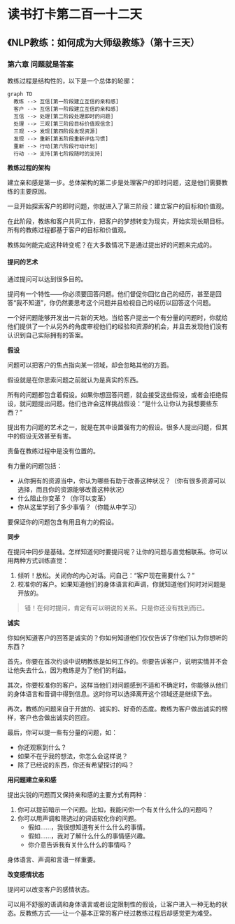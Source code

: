 读书打卡第二百一十二天
===

《NLP教练：如何成为大师级教练》（第十三天）
---

### 第六章 问题就是答案

教练过程是结构性的，以下是一个总体的轮廓：

```mermaid
graph TD
  教练 --> 互信[第一阶段建立互信的亲和感]
  客户 --> 互信[第一阶段建立互信的亲和感]
  互信 --> 处理[第二阶段处理即时的问题]
  处理 --> 三观[第三阶段目标价值观信念]
  三观 --> 发现[第四阶段发现资源]
  发现 --> 重新[第五阶段重新评估习惯]
  重新 --> 行动[第六阶段行动计划]
  行动 --> 支持[第七阶段随时的支持]
```
**教练过程的架构**

建立亲和感是第一步。总体架构的第二步是处理客户的即时问题，这是他们需要教练的主要原因。

一旦开始探索客户的即时问题，你就进入了第三阶段：建立客户的目标和价值观。

在此阶段，教练和客户共同工作，把客户的梦想转变为现实，开始实现长期目标。所有的教练过程都基于客户的目标和价值观。

教练如何能完成这种转变呢？在大多数情况下是通过提出好的问题来完成的。

#### 提问的艺术

通过提问可以达到很多目的。

提问有一个特性——你必须要回答问题。他们督促你回忆自己的经历，甚至是回答“我不知道”，你仍然要思考这个问题并且检视自己的经历以回答这个问题。

一个好问题能够开发出一片新的天地。当给客户提出一个有分量的问题时，你就给他们提供了一个从另外的角度审视他们的经验和资源的机会，并且去发现他们没有认识到自己实际拥有的答案。

**假设**

问题可以把客户的焦点指向某一领域，却会忽略其他的方面。

假设就是在你思索问题之前就认为是真实的东西。

所有的问题都包含着假设。如果你想回答问题，就会接受这些假设，或者会拒绝假设，就问题提出问题。他们也许会这样挑战假设：“是什么让你认为我想要些东西？”

提出有力问题的艺术之一，就是在其中设置强有力的假设。很多人提出问题，但其中的假设无效甚至有害。

责备在教练过程中是没有位置的。

有力量的问题包括：
* 从你拥有的资源当中，你认为哪些有助于改善这种状况？（你有很多资源可以选择，而且你的资源能够改善这种状况）
* 什么阻止你变革？（你可以变革）
* 你从这里学到了多少事情？（你能从中学习）

要保证你的问题包含有用且有力的假设。

**同步**

在提问中同步是基础。怎样知道何时要提问呢？让你的问题与直觉相联系。你可以用两种方式训练直觉：
1. 倾听！放松。关闭你的内心对话。问自己：“客户现在需要什么？”
2. 校准你的客户。如果知道他们的身体语言和声调，你就知道他们何时对问题是开放的。

> 错！在何时提问，肯定有可以明说的关系。只是你还没有找到而已。

**诚实**

你如何知道客户的回答是诚实的？你如何知道他们仅仅告诉了你他们认为你想听的东西？

首先，你要在首次约谈中说明教练是如何工作的。你要告诉客户，说明实情并不会让他失去什么，因为教练是为了他们的利益。

其次，你要校准你的客户。这样当他们对问题感到不适和不确定时，你能够从他们的身体语言和音调中得到信息。这时你可以选择离开这个领域还是继续下去。

再次，教练的问题来自于开放的、诚实的、好奇的态度。教练为客户做出诚实的榜样，客户也会做出诚实的回应。

最后，你可以提一些有分量的问题，如：
* 你还观察到什么？
* 如果不在乎我的想法，你怎么会这样说？
* 除了已经说的东西，你还有希望探讨的吗？

**用问题建立亲和感**

提出尖锐的问题而又保持亲和感的主要方式有两种：
1. 你可以提前暗示一个问题。比如，我能问你一个有关什么什么的问题吗？
2. 你可以用声调和筛选过的词语软化你的问题。
    * 假如……，我很想知道有关什么什么的事情。
    * 假如……，我对了解什么什么的事情感兴趣。
    * 你介意告诉我有关什么什么的事情吗？

身体语言、声调和言语一样重要。

**改变感情状态**

提问可以改变客户的感情状态。

可以用不舒服的语调和身体语言或者设定限制性的假设，让客户进入一种无助的状态。反教练方式——让一个基本正常的客户经过教练过程后却感觉更为难受。